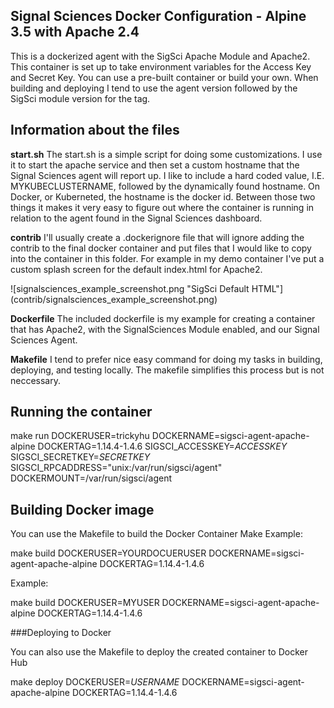 ## Signal Sciences Docker Configuration - Alpine 3.5 with Apache 2.4

This is a dockerized agent with the SigSci Apache Module and Apache2. This container is set up to take environment variables for the Access Key and Secret Key. You can use a pre-built container or build your own. When building and deploying I tend to use the agent version followed by the SigSci module version for the tag.

## Information about the files


**start.sh**
The start.sh is a simple script for doing some customizations. I use it to start the apache service and then set a custom hostname that the Signal Sciences agent will report up. I like to include a hard coded value, I.E. MYKUBECLUSTERNAME, followed by the dynamically found hostname. On Docker, or Kuberneted, the hostname is the docker id. Between those two things it makes it very easy to figure out where the container is running in relation to the agent found in the Signal Sciences dashboard.

**contrib**
I'll usually create a .dockerignore file that will ignore adding the contrib to the final docker container and put files that I would like to copy into the container in this folder. For example in my demo container I've put a custom splash screen for the default index.html for Apache2.

![signalsciences_example_screenshot.png "SigSci Default HTML"] (contrib/signalsciences_example_screenshot.png)


**Dockerfile**
The included dockerfile is my example for creating a container that has Apache2, with the SignalSciences Module enabled, and our Signal Sciences Agent.

**Makefile**
I tend to prefer nice easy command for doing my tasks in building, deploying, and testing locally. The makefile simplifies this process but is not neccessary.

## Running the container

make run DOCKERUSER=trickyhu DOCKERNAME=sigsci-agent-apache-alpine DOCKERTAG=1.14.4-1.4.6 SIGSCI_ACCESSKEY=*ACCESSKEY* SIGSCI_SECRETKEY=*SECRETKEY* SIGSCI_RPCADDRESS="unix:/var/run/sigsci/agent" DOCKERMOUNT=/var/run/sigsci/agent

## Building Docker image

You can use the Makefile to build the Docker Container
Make Example:

make build DOCKERUSER=YOURDOCUERUSER DOCKERNAME=sigsci-agent-apache-alpine DOCKERTAG=1.14.4-1.4.6

Example:

make build  DOCKERUSER=MYUSER DOCKERNAME=sigsci-agent-apache-alpine DOCKERTAG=1.14.4-1.4.6

###Deploying to Docker

You can also use the Makefile to deploy the created container to Docker Hub

make deploy DOCKERUSER=*USERNAME* DOCKERNAME=sigsci-agent-apache-alpine DOCKERTAG=1.14.4-1.4.6


